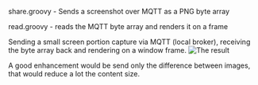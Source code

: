share.groovy - Sends a screenshot over MQTT as a PNG byte array

read.groovy - reads the MQTT byte array and renders it on a frame

Sending a small screen portion capture via MQTT (local broker), receiving the byte array back and rendering on a window frame.
![The result](https://dl.dropboxusercontent.com/u/6575781/gifs/screen-to-mqtt.gif)

A good enhancement would be send only the difference between images, that would reduce a lot the content size.
